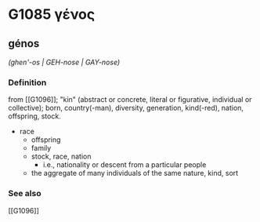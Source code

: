 # G1085 γένος

## génos

_(ghen'-os | GEH-nose | GAY-nose)_

### Definition

from [[G1096]]; "kin" (abstract or concrete, literal or figurative, individual or collective); born, country(-man), diversity, generation, kind(-red), nation, offspring, stock.

- race
  - offspring
  - family
  - stock, race, nation
    - i.e., nationality or descent from a particular people
  - the aggregate of many individuals of the same nature, kind, sort

### See also

[[G1096]]

